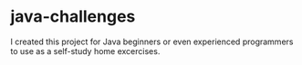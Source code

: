 # java-challenges
I created this project for Java beginners or even experienced programmers to use as a self-study home excercises. 
